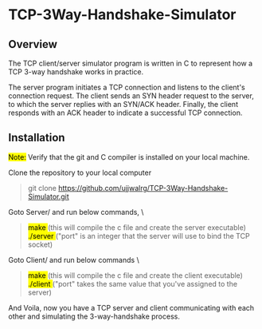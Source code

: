 # TCP-3Way-Handshake-Simulator
## Overview
The TCP client/server simulator program is written in C to represent how a TCP 3-way handshake works in practice. 

The server program initiates a TCP connection and listens to the client's connection request. The client sends an SYN header request to the server, to which the server replies with an SYN/ACK header. Finally, the client responds with an ACK header to indicate a successful TCP connection. 

## Installation

<mark>Note:</mark> Verify that the git and C compiler is installed on your local machine.

Clone the repository to your local computer
> git clone https://github.com/ujjwalrg/TCP-3Way-Handshake-Simulator.git

Goto Server/ and run below commands, \
> <mark>make <enter></mark> (this will compile the c file and create the server executable)\
<mark>./server <port> </mark>("port" is an integer that the server will use to bind the TCP socket)

Goto Client/ and run below commands \
> <mark>make <enter></mark> (this will compile the c file and create the client executable) \
<mark>./client <port></mark> ("port" takes the same value that you've assigned to the server) 

And Voila, now you have a TCP server and client communicating with each other and simulating the 3-way-handshake process.




